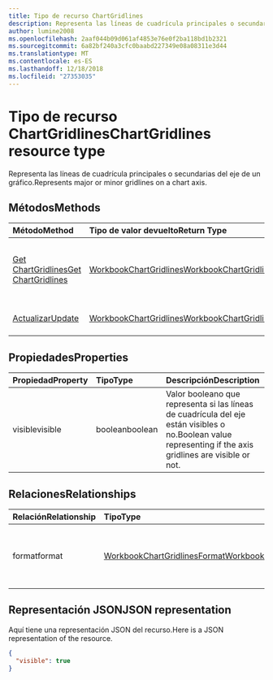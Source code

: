 ```yaml
---
title: Tipo de recurso ChartGridlines
description: Representa las líneas de cuadrícula principales o secundarias del eje de un gráfico.
author: lumine2008
ms.openlocfilehash: 2aaf044b09d061af4853e76e0f2ba118bd1b2321
ms.sourcegitcommit: 6a82bf240a3cfc0baabd227349e08a08311e3d44
ms.translationtype: MT
ms.contentlocale: es-ES
ms.lasthandoff: 12/18/2018
ms.locfileid: "27353035"
---
```

# <a name="chartgridlines-resource-type"></a><span data-ttu-id="20797-103">Tipo de recurso ChartGridlines</span><span class="sxs-lookup"><span data-stu-id="20797-103">ChartGridlines resource type</span></span>

<span data-ttu-id="20797-104">Representa las líneas de cuadrícula principales o secundarias del eje de un gráfico.</span><span class="sxs-lookup"><span data-stu-id="20797-104">Represents major or minor gridlines on a chart axis.</span></span>


## <a name="methods"></a><span data-ttu-id="20797-105">Métodos</span><span class="sxs-lookup"><span data-stu-id="20797-105">Methods</span></span>

| <span data-ttu-id="20797-106">Método</span><span class="sxs-lookup"><span data-stu-id="20797-106">Method</span></span>           | <span data-ttu-id="20797-107">Tipo de valor devuelto</span><span class="sxs-lookup"><span data-stu-id="20797-107">Return Type</span></span>    |<span data-ttu-id="20797-108">Descripción</span><span class="sxs-lookup"><span data-stu-id="20797-108">Description</span></span>|
|:---------------|:--------|:----------|
|[<span data-ttu-id="20797-109">Get ChartGridlines</span><span class="sxs-lookup"><span data-stu-id="20797-109">Get ChartGridlines</span></span>](../api/chartgridlines-get.md) | [<span data-ttu-id="20797-110">WorkbookChartGridlines</span><span class="sxs-lookup"><span data-stu-id="20797-110">WorkbookChartGridlines</span></span>](chartgridlines.md) |<span data-ttu-id="20797-111">Lee las propiedades y relaciones del objeto chartGridlines.</span><span class="sxs-lookup"><span data-stu-id="20797-111">Read properties and relationships of chartGridlines object.</span></span>|
|[<span data-ttu-id="20797-112">Actualizar</span><span class="sxs-lookup"><span data-stu-id="20797-112">Update</span></span>](../api/chartgridlines-update.md) | [<span data-ttu-id="20797-113">WorkbookChartGridlines</span><span class="sxs-lookup"><span data-stu-id="20797-113">WorkbookChartGridlines</span></span>](chartgridlines.md)    |<span data-ttu-id="20797-114">Actualiza el objeto ChartGridlines.</span><span class="sxs-lookup"><span data-stu-id="20797-114">Update ChartGridlines object.</span></span> |

## <a name="properties"></a><span data-ttu-id="20797-115">Propiedades</span><span class="sxs-lookup"><span data-stu-id="20797-115">Properties</span></span>
| <span data-ttu-id="20797-116">Propiedad</span><span class="sxs-lookup"><span data-stu-id="20797-116">Property</span></span>     | <span data-ttu-id="20797-117">Tipo</span><span class="sxs-lookup"><span data-stu-id="20797-117">Type</span></span>   |<span data-ttu-id="20797-118">Descripción</span><span class="sxs-lookup"><span data-stu-id="20797-118">Description</span></span>|
|:---------------|:--------|:----------|
|<span data-ttu-id="20797-119">visible</span><span class="sxs-lookup"><span data-stu-id="20797-119">visible</span></span>|<span data-ttu-id="20797-120">boolean</span><span class="sxs-lookup"><span data-stu-id="20797-120">boolean</span></span>|<span data-ttu-id="20797-121">Valor booleano que representa si las líneas de cuadrícula del eje están visibles o no.</span><span class="sxs-lookup"><span data-stu-id="20797-121">Boolean value representing if the axis gridlines are visible or not.</span></span>|

## <a name="relationships"></a><span data-ttu-id="20797-122">Relaciones</span><span class="sxs-lookup"><span data-stu-id="20797-122">Relationships</span></span>
| <span data-ttu-id="20797-123">Relación</span><span class="sxs-lookup"><span data-stu-id="20797-123">Relationship</span></span> | <span data-ttu-id="20797-124">Tipo</span><span class="sxs-lookup"><span data-stu-id="20797-124">Type</span></span>   |<span data-ttu-id="20797-125">Descripción</span><span class="sxs-lookup"><span data-stu-id="20797-125">Description</span></span>|
|:---------------|:--------|:----------|
|<span data-ttu-id="20797-126">format</span><span class="sxs-lookup"><span data-stu-id="20797-126">format</span></span>|[<span data-ttu-id="20797-127">WorkbookChartGridlinesFormat</span><span class="sxs-lookup"><span data-stu-id="20797-127">WorkbookChartGridlinesFormat</span></span>](chartgridlinesformat.md)|<span data-ttu-id="20797-p101">Representa el formato de las líneas de cuadrícula del gráfico. Solo lectura.</span><span class="sxs-lookup"><span data-stu-id="20797-p101">Represents the formatting of chart gridlines. Read-only.</span></span>|

## <a name="json-representation"></a><span data-ttu-id="20797-130">Representación JSON</span><span class="sxs-lookup"><span data-stu-id="20797-130">JSON representation</span></span>

<span data-ttu-id="20797-131">Aquí tiene una representación JSON del recurso.</span><span class="sxs-lookup"><span data-stu-id="20797-131">Here is a JSON representation of the resource.</span></span>

<!-- {
  "blockType": "resource",
  "baseType": "microsoft.graph.entity",
  "optionalProperties": [

  ],
  "@odata.type": "microsoft.graph.workbookChartGridlines"
}-->

```json
{
  "visible": true
}

```

<!-- uuid: 8fcb5dbc-d5aa-4681-8e31-b001d5168d79
2015-10-25 14:57:30 UTC -->
<!-- {
  "type": "#page.annotation",
  "description": "ChartGridlines resource",
  "keywords": "",
  "section": "documentation",
  "tocPath": ""
}-->